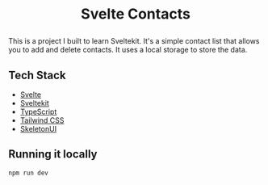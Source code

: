 # <p align="center">Svelte Contacts</p>
  
This is a project I built to learn Sveltekit. It's a simple contact list that allows you to add and delete contacts. It uses a local storage to store the data.

## Tech Stack
- [Svelte](https://svelte.dev/)
- [Sveltekit](https://kit.svelte.dev/)
- [TypeScript](https://www.typescriptlang.org/)
- [Tailwind CSS](https://tailwindcss.com/)
- [SkeletonUI](https://www.skeleton.dev/)

## Running it locally
```bash
npm run dev
``` 
